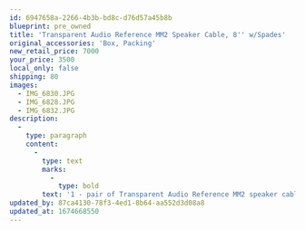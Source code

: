 ```yaml
---
id: 6947658a-2266-4b3b-bd8c-d76d57a45b8b
blueprint: pre_owned
title: 'Transparent Audio Reference MM2 Speaker Cable, 8'' w/Spades'
original_accessories: 'Box, Packing'
new_retail_price: 7000
your_price: 3500
local_only: false
shipping: 80
images:
  - IMG_6830.JPG
  - IMG_6828.JPG
  - IMG_6832.JPG
description:
  -
    type: paragraph
    content:
      -
        type: text
        marks:
          -
            type: bold
        text: '1 - pair of Transparent Audio Reference MM2 speaker cables, 8'' length, spade termination and in near perfect condition with original box, packing and materials. There were traded in by the original owner, who is meticulous in caring for his components and they sold as new for $7,000.00'
updated_by: 87ca4130-78f3-4ed1-8b64-aa552d3d08a8
updated_at: 1674668550
---
```

